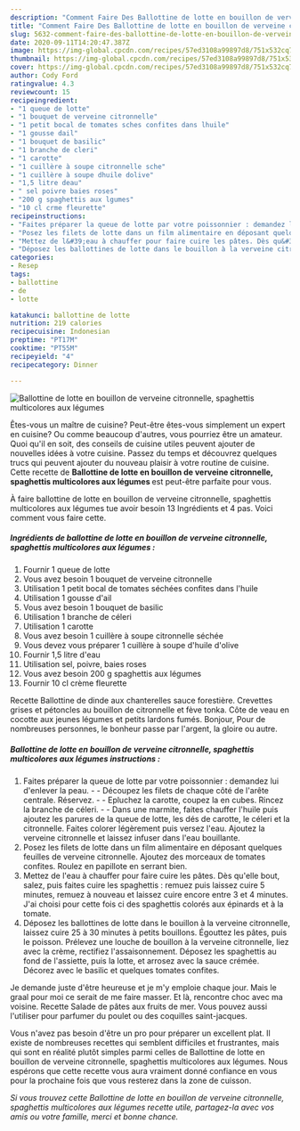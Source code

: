 ```yaml
---
description: "Comment Faire Des Ballottine de lotte en bouillon de verveine citronnelle, spaghettis multicolores aux légumes"
title: "Comment Faire Des Ballottine de lotte en bouillon de verveine citronnelle, spaghettis multicolores aux légumes"
slug: 5632-comment-faire-des-ballottine-de-lotte-en-bouillon-de-verveine-citronnelle-spaghettis-multicolores-aux-legumes
date: 2020-09-11T14:20:47.387Z
image: https://img-global.cpcdn.com/recipes/57ed3108a99897d8/751x532cq70/ballottine-de-lotte-en-bouillon-de-verveine-citronnelle-spaghettis-multicolores-aux-legumes-photo-principale-de-la-recette.jpg
thumbnail: https://img-global.cpcdn.com/recipes/57ed3108a99897d8/751x532cq70/ballottine-de-lotte-en-bouillon-de-verveine-citronnelle-spaghettis-multicolores-aux-legumes-photo-principale-de-la-recette.jpg
cover: https://img-global.cpcdn.com/recipes/57ed3108a99897d8/751x532cq70/ballottine-de-lotte-en-bouillon-de-verveine-citronnelle-spaghettis-multicolores-aux-legumes-photo-principale-de-la-recette.jpg
author: Cody Ford
ratingvalue: 4.3
reviewcount: 15
recipeingredient:
- "1 queue de lotte"
- "1 bouquet de verveine citronnelle"
- "1 petit bocal de tomates sches confites dans lhuile"
- "1 gousse dail"
- "1 bouquet de basilic"
- "1 branche de cleri"
- "1 carotte"
- "1 cuillère à soupe citronnelle sche"
- "1 cuillère à soupe dhuile dolive"
- "1,5 litre deau"
- " sel poivre baies roses"
- "200 g spaghettis aux lgumes"
- "10 cl crme fleurette"
recipeinstructions:
- "Faites préparer la queue de lotte par votre poissonnier : demandez lui d&#39;enlever la peau.  Découpez les filets de chaque côté de l&#39;arête centrale. Réservez.  Epluchez la carotte, coupez la en cubes. Rincez la branche de céleri.  Dans une marmite, faites chauffer l&#39;huile puis ajoutez les parures de la queue de lotte, les dés de carotte, le céleri et la citronnelle. Faites colorer légèrement puis versez l&#39;eau. Ajoutez la verveine citronnelle et laissez infuser dans l&#39;eau bouillante."
- "Posez les filets de lotte dans un film alimentaire en déposant quelques feuilles de verveine citronnelle. Ajoutez des morceaux de tomates confites. Roulez en papillote en serrant bien."
- "Mettez de l&#39;eau à chauffer pour faire cuire les pâtes. Dès qu&#39;elle bout, salez, puis faites cuire les spaghettis : remuez puis laissez cuire 5 minutes, remuez à nouveau et laissez cuire encore entre 3 et 4 minutes. J&#39;ai choisi pour cette fois ci des spaghettis colorés aux épinards et à la tomate."
- "Déposez les ballottines de lotte dans le bouillon à la verveine citronnelle, laissez cuire 25 à 30 minutes à petits bouillons. Égouttez les pâtes, puis le poisson. Prélevez une louche de bouillon à la verveine citronnelle, liez avec la crème, rectifiez l&#39;assaisonnement. Déposez les spaghettis au fond de l&#39;assiette, puis la lotte, et arrosez avec la sauce crémée. Décorez avec le basilic et quelques tomates confites."
categories:
- Resep
tags:
- ballottine
- de
- lotte

katakunci: ballottine de lotte 
nutrition: 219 calories
recipecuisine: Indonesian
preptime: "PT17M"
cooktime: "PT55M"
recipeyield: "4"
recipecategory: Dinner

---
```



![Ballottine de lotte en bouillon de verveine citronnelle, spaghettis multicolores aux légumes](https://img-global.cpcdn.com/recipes/57ed3108a99897d8/751x532cq70/ballottine-de-lotte-en-bouillon-de-verveine-citronnelle-spaghettis-multicolores-aux-legumes-photo-principale-de-la-recette.jpg)

Êtes-vous un maître de cuisine? Peut-être êtes-vous simplement un expert en cuisine? Ou comme beaucoup d'autres, vous pourriez être un amateur. Quoi qu'il en soit, des conseils de cuisine utiles peuvent ajouter de nouvelles idées à votre cuisine. Passez du temps et découvrez quelques trucs qui peuvent ajouter du nouveau plaisir à votre routine de cuisine. Cette recette de <strong> Ballottine de lotte en bouillon de verveine citronnelle, spaghettis multicolores aux légumes </strong> est peut-être parfaite pour vous.

<!--inarticleads1-->

À faire ballottine de lotte en bouillon de verveine citronnelle, spaghettis multicolores aux légumes tue avoir besoin 13 Ingrédients et 4 pas. Voici comment vous faire cette.

##### Ingrédients de ballottine de lotte en bouillon de verveine citronnelle, spaghettis multicolores aux légumes :

1. Fournir 1 queue de lotte
1. Vous avez besoin 1 bouquet de verveine citronnelle
1. Utilisation 1 petit bocal de tomates séchées confites dans l&#39;huile
1. Utilisation 1 gousse d&#39;ail
1. Vous avez besoin 1 bouquet de basilic
1. Utilisation 1 branche de céleri
1. Utilisation 1 carotte
1. Vous avez besoin 1 cuillère à soupe citronnelle séchée
1. Vous devez vous préparer 1 cuillère à soupe d&#39;huile d&#39;olive
1. Fournir 1,5 litre d&#39;eau
1. Utilisation  sel, poivre, baies roses
1. Vous avez besoin 200 g spaghettis aux légumes
1. Fournir 10 cl crème fleurette


Recette Ballottine de dinde aux chanterelles sauce forestière. Crevettes grises et pétoncles au bouillon de citronnelle et fève tonka. Côte de veau en cocotte aux jeunes légumes et petits lardons fumés. Bonjour, Pour de nombreuses personnes, le bonheur passe par l&#39;argent, la gloire ou autre. 

<!--inarticleads2-->

##### Ballottine de lotte en bouillon de verveine citronnelle, spaghettis multicolores aux légumes instructions :

1. Faites préparer la queue de lotte par votre poissonnier : demandez lui d&#39;enlever la peau. -  - Découpez les filets de chaque côté de l&#39;arête centrale. Réservez. -  - Epluchez la carotte, coupez la en cubes. Rincez la branche de céleri. -  - Dans une marmite, faites chauffer l&#39;huile puis ajoutez les parures de la queue de lotte, les dés de carotte, le céleri et la citronnelle. Faites colorer légèrement puis versez l&#39;eau. Ajoutez la verveine citronnelle et laissez infuser dans l&#39;eau bouillante.
1. Posez les filets de lotte dans un film alimentaire en déposant quelques feuilles de verveine citronnelle. Ajoutez des morceaux de tomates confites. Roulez en papillote en serrant bien.
1. Mettez de l&#39;eau à chauffer pour faire cuire les pâtes. Dès qu&#39;elle bout, salez, puis faites cuire les spaghettis : remuez puis laissez cuire 5 minutes, remuez à nouveau et laissez cuire encore entre 3 et 4 minutes. J&#39;ai choisi pour cette fois ci des spaghettis colorés aux épinards et à la tomate.
1. Déposez les ballottines de lotte dans le bouillon à la verveine citronnelle, laissez cuire 25 à 30 minutes à petits bouillons. Égouttez les pâtes, puis le poisson. Prélevez une louche de bouillon à la verveine citronnelle, liez avec la crème, rectifiez l&#39;assaisonnement. Déposez les spaghettis au fond de l&#39;assiette, puis la lotte, et arrosez avec la sauce crémée. Décorez avec le basilic et quelques tomates confites.


Je demande juste d&#39;être heureuse et je m&#39;y emploie chaque jour. Mais le graal pour moi ce serait de me faire masser. Et là, rencontre choc avec ma voisine. Recette Salade de pâtes aux fruits de mer. Vous pouvez aussi l&#39;utiliser pour parfumer du poulet ou des coquilles saint-jacques. 

<!--inarticleads1-->

<p>
Vous n'avez pas besoin d'être un pro pour préparer un excellent plat. Il existe de nombreuses recettes qui semblent difficiles et frustrantes, mais qui sont en réalité plutôt simples parmi celles de Ballottine de lotte en bouillon de verveine citronnelle, spaghettis multicolores aux légumes. Nous espérons que cette recette vous aura vraiment donné confiance en vous pour la prochaine fois que vous resterez dans la zone de cuisson.
</p>

<p>
<i>Si vous trouvez cette Ballottine de lotte en bouillon de verveine citronnelle, spaghettis multicolores aux légumes recette utile, partagez-la avec vos amis ou votre famille, merci et bonne chance.</i>
</p>

